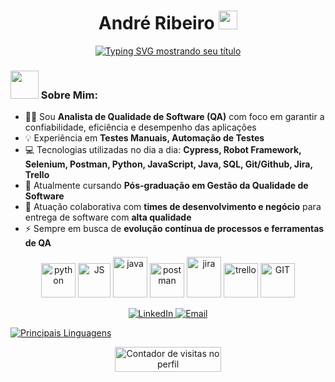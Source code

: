 <!-- ============================
        CABEÇALHO / NOME
=============================== -->

<!-- Define o título principal do perfil -->
<h1 align="center"> <!-- "align=center" centraliza o texto -->
  André Ribeiro
  <!-- Insere um gif animado de "olá" ao lado do nome -->
  <img src="https://raw.githubusercontent.com/iampavangandhi/iampavangandhi/master/gifs/Hi.gif" width="30px">
</h1>


<!-- ============================
      ANIMAÇÃO "TYPING SVG"
=============================== -->

<!-- Criado usando o projeto readme-typing-svg -->
<p align="center">
  <!-- Link para o repositório do criador da animação -->
  <a href="https://github.com/DenverCoder1/readme-typing-svg">
    <!-- Exibe um texto animado como se estivesse sendo digitado -->
    <img
      src="https://readme-typing-svg.demolab.com?font=Fira+Code&size=22&pause=1000&color=FF7F00&center=true&vCenter=true&width=650&height=45&lines=Analista+de+Qualidade+de+Software+%7C+QA;Quality+Assurance;Testes+Manuais;Testes+Automatizados"
      alt="Typing SVG mostrando seu título"
    />
  </a>
</p>


<!-- ============================
      SEÇÃO SOBRE MIM
=============================== -->

### <img src="https://github.com/TheDudeThatCode/TheDudeThatCode/blob/master/Assets/Developer.gif" width="45" /> Sobre Mim:

- 🧑‍💻 Sou **Analista de Qualidade de Software (QA)** com foco em garantir a confiabilidade, eficiência e desempenho das aplicações  
- 💡 Experiência em **Testes Manuais, Automação de Testes**  
- 💻 Tecnologias utilizadas no dia a dia: **Cypress, Robot Framework, Selenium, Postman, Python, JavaScript, Java, SQL, Git/Github, Jira, Trello**  
- 📖 Atualmente cursando **Pós-graduação em Gestão da Qualidade de Software**  
- 👥 Atuação colaborativa com **times de desenvolvimento e negócio** para entrega de software com **alta qualidade**  
- ⚡ Sempre em busca de **evolução contínua de processos e ferramentas de QA**  


<!-- ============================
      ÍCONES DE TECNOLOGIAS
=============================== -->

<p align="center"> <!-- Centraliza todos os ícones -->
      <!-- Cada imagem representa uma tecnologia que você domina -->
      <img src="https://www.vectorlogo.zone/logos/python/python-icon.svg" alt="python" width="55" height="55"/>
      <img src="https://www.vectorlogo.zone/logos/javascript/javascript-icon.svg" alt="JS" width="52" height="55"/>
      <img src="https://www.vectorlogo.zone/logos/java/java-icon.svg" alt="java" width="55" height="65"/>
      <img src="https://www.vectorlogo.zone/logos/getpostman/getpostman-icon.svg" alt="postman" width="55" height="55"/> 
      <img src="https://www.vectorlogo.zone/logos/atlassian_jira/atlassian_jira-icon.svg" alt="jira" width="55" height="65"/>
      <img src="https://www.vectorlogo.zone/logos/trello/trello-icon.svg" alt="trello" width="55" height="55"/>
      <img src="https://www.vectorlogo.zone/logos/git-scm/git-scm-icon.svg" alt="GIT" width="55" height="55"/> 
</p>


<!-- ============================
      CONTATOS (LinkedIn / Email)
=============================== -->
<p align="center">
  <!-- Botão/link para o LinkedIn -->
  <a href="https://www.linkedin.com/in/andrertech" target="_blank">
    <img src="https://img.shields.io/badge/LinkedIn-%230077B5.svg?&style=flat-square&logo=linkedin&logoColor=white" alt="LinkedIn">
  </a>

  <!-- Botão/link para o Email -->
  <a href="mailto:andre.rtech@gmail.com" target="_blank">
    <img src="https://img.shields.io/badge/Email-%23CC6600.svg?&style=flat-square&logo=gmail&logoColor=white" alt="Email">
  </a>
</p>


<!-- ============================
      ESTATÍSTICAS DO GITHUB
=============================== -->

<!-- Mostra as principais linguagens utilizadas nos repositórios -->
[![Principais Linguagens](https://github-readme-stats.vercel.app/api/top-langs/?username=andrertech&layout=compact&text_color=daf7dc&bg_color=151515&hide=css,html,php&langs_title=Principais%20Linguagens)](https://github.com/andrertech/github-readme-stats)


<!-- ============================
      CONTADOR DE VISITANTES
=============================== -->
<p align="center">
  <img src="https://komarev.com/ghpvc/?username=andrertech&label=👀+Visualizações&color=orange&style=flat-square" 
       alt="Contador de visitas no perfil" width="170" height="40"/>
</p>

<!-- ============================
        Fim!
=============================== -->

